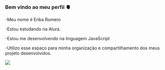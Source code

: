 ### **Bem vindo ao meu perfil** 🫀

-Meu nome é Erika Romero

-Estou estudando na Alura.

-Estou me desenvolvendo na linguagem JavaScript

-Utilizo esse espaço para minha organização e compartilhamento dos meus projeto desenvolvidos.

![](https://media1.tenor.com/m/HU12uiGPByAAAAAC/inside-out-joy.gif)
